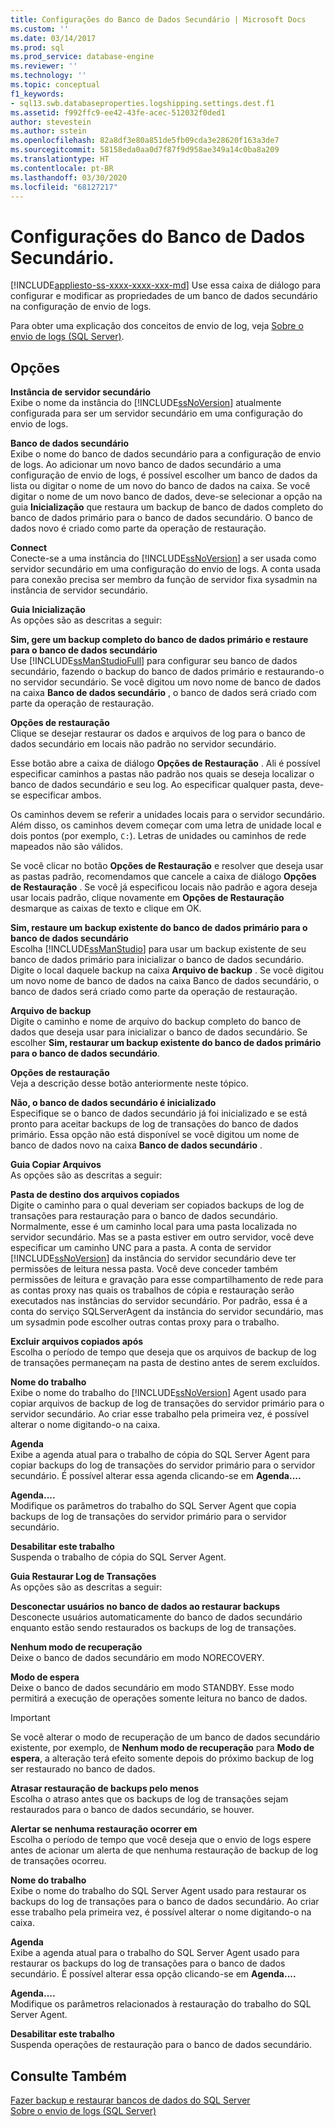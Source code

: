 ```yaml
---
title: Configurações do Banco de Dados Secundário | Microsoft Docs
ms.custom: ''
ms.date: 03/14/2017
ms.prod: sql
ms.prod_service: database-engine
ms.reviewer: ''
ms.technology: ''
ms.topic: conceptual
f1_keywords:
- sql13.swb.databaseproperties.logshipping.settings.dest.f1
ms.assetid: f992ffc9-ee42-43fe-acec-512032f0ded1
author: stevestein
ms.author: sstein
ms.openlocfilehash: 82a8df3e80a851de5fb09cda3e28620f163a3de7
ms.sourcegitcommit: 58158eda0aa0d7f87f9d958ae349a14c0ba8a209
ms.translationtype: HT
ms.contentlocale: pt-BR
ms.lasthandoff: 03/30/2020
ms.locfileid: "68127217"
---
```

# <a name="secondary-database-settings"></a>Configurações do Banco de Dados Secundário.
[!INCLUDE[appliesto-ss-xxxx-xxxx-xxx-md](../../includes/appliesto-ss-xxxx-xxxx-xxx-md.md)]
  Use essa caixa de diálogo para configurar e modificar as propriedades de um banco de dados secundário na configuração de envio de logs.  
  
 Para obter uma explicação dos conceitos de envio de log, veja [Sobre o envio de logs &#40;SQL Server&#41;](../../database-engine/log-shipping/about-log-shipping-sql-server.md).  
  
## <a name="options"></a>Opções  
 **Instância de servidor secundário**  
 Exibe o nome da instância do [!INCLUDE[ssNoVersion](../../includes/ssnoversion-md.md)] atualmente configurada para ser um servidor secundário em uma configuração do envio de logs.  
  
 **Banco de dados secundário**  
 Exibe o nome do banco de dados secundário para a configuração de envio de logs. Ao adicionar um novo banco de dados secundário a uma configuração de envio de logs, é possível escolher um banco de dados da lista ou digitar o nome de um novo do banco de dados na caixa. Se você digitar o nome de um novo banco de dados, deve-se selecionar a opção na guia **Inicialização** que restaura um backup de banco de dados completo do banco de dados primário para o banco de dados secundário. O banco de dados novo é criado como parte da operação de restauração.  
  
 **Connect**  
 Conecte-se a uma instância do [!INCLUDE[ssNoVersion](../../includes/ssnoversion-md.md)] a ser usada como servidor secundário em uma configuração do envio de logs. A conta usada para conexão precisa ser membro da função de servidor fixa sysadmin na instância de servidor secundário.  
  
 **Guia Inicialização**  
 As opções são as descritas a seguir:  
  
 **Sim, gere um backup completo do banco de dados primário e restaure para o banco de dados secundário**  
 Use [!INCLUDE[ssManStudioFull](../../includes/ssmanstudiofull-md.md)] para configurar seu banco de dados secundário, fazendo o backup do banco de dados primário e restaurando-o no servidor secundário. Se você digitou um novo nome de banco de dados na caixa **Banco de dados secundário** , o banco de dados será criado com parte da operação de restauração.  
  
 **Opções de restauração**  
 Clique se desejar restaurar os dados e arquivos de log para o banco de dados secundário em locais não padrão no servidor secundário.  
  
 Esse botão abre a caixa de diálogo **Opções de Restauração** . Ali é possível especificar caminhos a pastas não padrão nos quais se deseja localizar o banco de dados secundário e seu log. Ao especificar qualquer pasta, deve-se especificar ambos.  
  
 Os caminhos devem se referir a unidades locais para o servidor secundário. Além disso, os caminhos devem começar com uma letra de unidade local e dois pontos (por exemplo, `C:`). Letras de unidades ou caminhos de rede mapeados não são válidos.  
  
 Se você clicar no botão **Opções de Restauração** e resolver que deseja usar as pastas padrão, recomendamos que cancele a caixa de diálogo **Opções de Restauração** . Se você já especificou locais não padrão e agora deseja usar locais padrão, clique novamente em **Opções de Restauração** desmarque as caixas de texto e clique em OK.  
  
 **Sim, restaure um backup existente do banco de dados primário para o banco de dados secundário**  
 Escolha [!INCLUDE[ssManStudio](../../includes/ssmanstudio-md.md)] para usar um backup existente de seu banco de dados primário para inicializar o banco de dados secundário. Digite o local daquele backup na caixa **Arquivo de backup** . Se você digitou um novo nome de banco de dados na caixa Banco de dados secundário, o banco de dados será criado como parte da operação de restauração.  
  
 **Arquivo de backup**  
 Digite o caminho e nome de arquivo do backup completo do banco de dados que deseja usar para inicializar o banco de dados secundário. Se escolher **Sim, restaurar um backup existente do banco de dados primário para o banco de dados secundário**.  
  
 **Opções de restauração**  
 Veja a descrição desse botão anteriormente neste tópico.  
  
 **Não, o banco de dados secundário é inicializado**  
 Especifique se o banco de dados secundário já foi inicializado e se está pronto para aceitar backups de log de transações do banco de dados primário. Essa opção não está disponível se você digitou um nome de banco de dados novo na caixa **Banco de dados secundário** .  
  
 **Guia Copiar Arquivos**  
 As opções são as descritas a seguir:  
  
 **Pasta de destino dos arquivos copiados**  
 Digite o caminho para o qual deveriam ser copiados backups de log de transações para restauração para o banco de dados secundário. Normalmente, esse é um caminho local para uma pasta localizada no servidor secundário. Mas se a pasta estiver em outro servidor, você deve especificar um caminho UNC para a pasta. A conta de servidor [!INCLUDE[ssNoVersion](../../includes/ssnoversion-md.md)] da instância do servidor secundário deve ter permissões de leitura nessa pasta. Você deve conceder também permissões de leitura e gravação para esse compartilhamento de rede para as contas proxy nas quais os trabalhos de cópia e restauração serão executados nas instâncias do servidor secundário. Por padrão, essa é a conta do serviço SQLServerAgent da instância do servidor secundário, mas um sysadmin pode escolher outras contas proxy para o trabalho.  
  
 **Excluir arquivos copiados após**  
 Escolha o período de tempo que deseja que os arquivos de backup de log de transações permaneçam na pasta de destino antes de serem excluídos.  
  
 **Nome do trabalho**  
 Exibe o nome do trabalho do [!INCLUDE[ssNoVersion](../../includes/ssnoversion-md.md)] Agent usado para copiar arquivos de backup de log de transações do servidor primário para o servidor secundário. Ao criar esse trabalho pela primeira vez, é possível alterar o nome digitando-o na caixa.  
  
 **Agenda**  
 Exibe a agenda atual para o trabalho de cópia do SQL Server Agent para copiar backups do log de transações do servidor primário para o servidor secundário. É possível alterar essa agenda clicando-se em **Agenda....**  
  
 **Agenda....**  
 Modifique os parâmetros do trabalho do SQL Server Agent que copia backups de log de transações do servidor primário para o servidor secundário.  
  
 **Desabilitar este trabalho**  
 Suspenda o trabalho de cópia do SQL Server Agent.  
  
 **Guia Restaurar Log de Transações**  
 As opções são as descritas a seguir:  
  
 **Desconectar usuários no banco de dados ao restaurar backups**  
 Desconecte usuários automaticamente do banco de dados secundário enquanto estão sendo restaurados os backups de log de transações.  
  
 **Nenhum modo de recuperação**  
 Deixe o banco de dados secundário em modo NORECOVERY.  
  
 **Modo de espera**  
 Deixe o banco de dados secundário em modo STANDBY. Esse modo permitirá a execução de operações somente leitura no banco de dados.  
  
> [!IMPORTANT]  
>  Se você alterar o modo de recuperação de um banco de dados secundário existente, por exemplo, de **Nenhum modo de recuperação** para **Modo de espera**, a alteração terá efeito somente depois do próximo backup de log ser restaurado no banco de dados.  
  
 **Atrasar restauração de backups pelo menos**  
 Escolha o atraso antes que os backups de log de transações sejam restaurados para o banco de dados secundário, se houver.  
  
 **Alertar se nenhuma restauração ocorrer em**  
 Escolha o período de tempo que você deseja que o envio de logs espere antes de acionar um alerta de que nenhuma restauração de backup de log de transações ocorreu.  
  
 **Nome do trabalho**  
 Exibe o nome do trabalho do SQL Server Agent usado para restaurar os backups do log de transações para o banco de dados secundário. Ao criar esse trabalho pela primeira vez, é possível alterar o nome digitando-o na caixa.  
  
 **Agenda**  
 Exibe a agenda atual para o trabalho do SQL Server Agent usado para restaurar os backups do log de transações para o banco de dados secundário. É possível alterar essa opção clicando-se em **Agenda....**  
  
 **Agenda....**  
 Modifique os parâmetros relacionados à restauração do trabalho do SQL Server Agent.  
  
 **Desabilitar este trabalho**  
 Suspenda operações de restauração para o banco de dados secundário.  
  
## <a name="see-also"></a>Consulte Também  
 [Fazer backup e restaurar bancos de dados do SQL Server](../../relational-databases/backup-restore/back-up-and-restore-of-sql-server-databases.md)   
 [Sobre o envio de logs &#40;SQL Server&#41;](../../database-engine/log-shipping/about-log-shipping-sql-server.md)  
  
  

